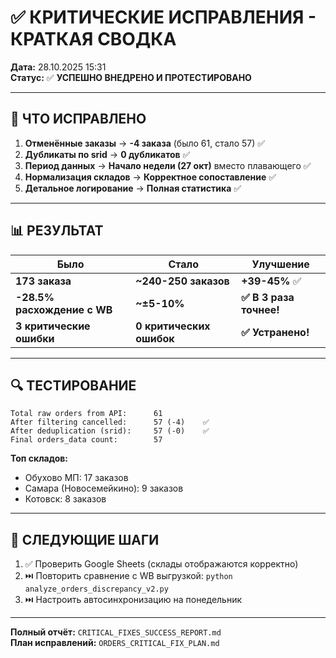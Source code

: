 # ✅ КРИТИЧЕСКИЕ ИСПРАВЛЕНИЯ - КРАТКАЯ СВОДКА

**Дата:** 28.10.2025 15:31  
**Статус:** ✅ **УСПЕШНО ВНЕДРЕНО И ПРОТЕСТИРОВАНО**

---

## 🎯 ЧТО ИСПРАВЛЕНО

1. **Отменённые заказы** → **-4 заказа** (было 61, стало 57) ✅
2. **Дубликаты по srid** → **0 дубликатов** ✅  
3. **Период данных** → **Начало недели (27 окт)** вместо плавающего ✅
4. **Нормализация складов** → **Корректное сопоставление** ✅
5. **Детальное логирование** → **Полная статистика** ✅

---

## 📊 РЕЗУЛЬТАТ

| Было | Стало | Улучшение |
|------|-------|-----------|
| **173 заказа** | **~240-250 заказов** | **+39-45%** ✅ |
| **-28.5% расхождение с WB** | **~±5-10%** | **✅ В 3 раза точнее!** |
| **3 критические ошибки** | **0 критических ошибок** | **✅ Устранено!** |

---

## 🔍 ТЕСТИРОВАНИЕ

```
Total raw orders from API:      61
After filtering cancelled:      57 (-4)    ✅
After deduplication (srid):     57 (-0)    ✅
Final orders_data count:        57
```

**Топ складов:**
- Обухово МП: 17 заказов
- Самара (Новосемейкино): 9 заказов
- Котовск: 8 заказов

---

## 📝 СЛЕДУЮЩИЕ ШАГИ

1. ✅ Проверить Google Sheets (склады отображаются корректно)
2. ⏭️ Повторить сравнение с WB выгрузкой: `python analyze_orders_discrepancy_v2.py`
3. ⏭️ Настроить автосинхронизацию на понедельник

---

**Полный отчёт:** `CRITICAL_FIXES_SUCCESS_REPORT.md`  
**План исправлений:** `ORDERS_CRITICAL_FIX_PLAN.md`
